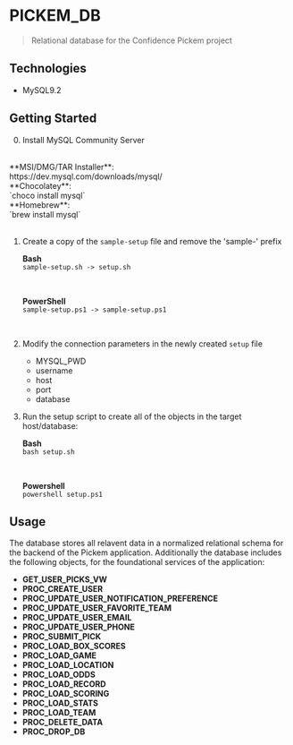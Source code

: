 # PICKEM_DB
> Relational database for the Confidence Pickem project

## Technologies 
- MySQL9.2

## Getting Started
0. Install MySQL Community Server
<br>
**MSI/DMG/TAR Installer**:<br>
https://dev.mysql.com/downloads/mysql/
<br>
**Chocolatey**:<br>
`choco install mysql`
<br>
**Homebrew**:<br>
`brew install mysql`
<br><br>

1. Create a copy of the `sample-setup` file and remove the 'sample-' prefix
    <br>
    
    **Bash**<br>
    `sample-setup.sh -> setup.sh`

    <br>

    **PowerShell**<br>
    `sample-setup.ps1 -> sample-setup.ps1`

    <br>


2. Modify the connection parameters in the newly created `setup` file
    - MYSQL_PWD
    - username
    - host
    - port
    - database


3. Run the setup script to create all of the objects in the target host/database:
    <br>
    
    **Bash**<br>
    `bash setup.sh`

    <br>
    
    **Powershell**<br>
    `powershell setup.ps1`


## Usage
The database stores all relavent data in a normalized relational schema for the backend of the Pickem application. Additionally the database includes the following objects, for the foundational services of the application:<br>
- **GET_USER_PICKS_VW**
- **PROC_CREATE_USER**
- **PROC_UPDATE_USER_NOTIFICATION_PREFERENCE**
- **PROC_UPDATE_USER_FAVORITE_TEAM**
- **PROC_UPDATE_USER_EMAIL**
- **PROC_UPDATE_USER_PHONE**
- **PROC_SUBMIT_PICK**
- **PROC_LOAD_BOX_SCORES**
- **PROC_LOAD_GAME**
- **PROC_LOAD_LOCATION**
- **PROC_LOAD_ODDS**
- **PROC_LOAD_RECORD**
- **PROC_LOAD_SCORING**
- **PROC_LOAD_STATS**
- **PROC_LOAD_TEAM**
- **PROC_DELETE_DATA**
- **PROC_DROP_DB**


